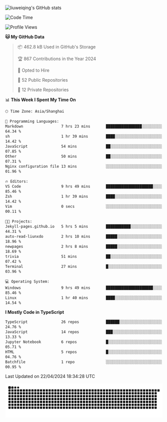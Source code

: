 ![liuweiqing's GitHub stats](https://github-readme-stats.vercel.app/api?username=14790897&show_icons=true&locale=cn&include_all_commits=true&count_private=true)

<!--START_SECTION:waka-->
![Code Time](http://img.shields.io/badge/Code%20Time-971%20hrs%2015%20mins-blue)

![Profile Views](http://img.shields.io/badge/Profile%20Views-33-blue)

**🐱 My GitHub Data** 

> 📦 462.8 kB Used in GitHub's Storage 
 > 
> 🏆 867 Contributions in the Year 2024
 > 
> 💼 Opted to Hire
 > 
> 📜 52 Public Repositories 
 > 
> 🔑 12 Private Repositories 
 > 
📊 **This Week I Spent My Time On** 

```text
🕑︎ Time Zone: Asia/Shanghai

💬 Programming Languages: 
Markdown                 7 hrs 23 mins       ████████████████░░░░░░░░░   64.34 % 
sh                       1 hr 39 mins        ████░░░░░░░░░░░░░░░░░░░░░   14.42 % 
JavaScript               54 mins             ██░░░░░░░░░░░░░░░░░░░░░░░   07.85 % 
Other                    50 mins             ██░░░░░░░░░░░░░░░░░░░░░░░   07.31 % 
Nginx configuration file 13 mins             ░░░░░░░░░░░░░░░░░░░░░░░░░   01.96 % 

🔥 Editors: 
VS Code                  9 hrs 49 mins       █████████████████████░░░░   85.46 % 
Zsh                      1 hr 39 mins        ████░░░░░░░░░░░░░░░░░░░░░   14.42 % 
Vim                      0 secs              ░░░░░░░░░░░░░░░░░░░░░░░░░   00.11 % 

🐱‍💻 Projects: 
Jekyll-pages.github.io   5 hrs 5 mins        ███████████░░░░░░░░░░░░░░   44.31 % 
auto-read-liunxdo        2 hrs 10 mins       █████░░░░░░░░░░░░░░░░░░░░   18.96 % 
newpages                 2 hrs 8 mins        █████░░░░░░░░░░░░░░░░░░░░   18.69 % 
trivia                   51 mins             ██░░░░░░░░░░░░░░░░░░░░░░░   07.42 % 
Terminal                 27 mins             █░░░░░░░░░░░░░░░░░░░░░░░░   03.96 % 

💻 Operating System: 
Windows                  9 hrs 49 mins       █████████████████████░░░░   85.46 % 
Linux                    1 hr 40 mins        ████░░░░░░░░░░░░░░░░░░░░░   14.54 % 
```

**I Mostly Code in TypeScript** 

```text
TypeScript               26 repos            ██████░░░░░░░░░░░░░░░░░░░   24.76 % 
JavaScript               14 repos            ███░░░░░░░░░░░░░░░░░░░░░░   13.33 % 
Jupyter Notebook         6 repos             █░░░░░░░░░░░░░░░░░░░░░░░░   05.71 % 
HTML                     5 repos             █░░░░░░░░░░░░░░░░░░░░░░░░   04.76 % 
Batchfile                1 repo              ░░░░░░░░░░░░░░░░░░░░░░░░░   00.95 % 
```




 Last Updated on 22/04/2024 18:34:28 UTC
<!--END_SECTION:waka-->

<picture>
  <source media="(prefers-color-scheme: dark)" srcset="https://raw.githubusercontent.com/14790897/14790897/output/github-contribution-grid-snake-dark.svg" />
  <source media="(prefers-color-scheme: light)" srcset="https://raw.githubusercontent.com/14790897/14790897/output/github-contribution-grid-snake.svg" />
  <img alt="github-snake" src="https://raw.githubusercontent.com/14790897/14790897/output/github-contribution-grid-snake.svg" />
</picture>
